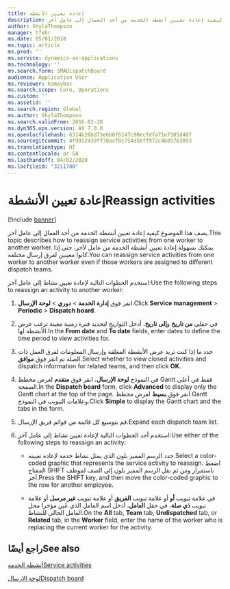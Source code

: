 ```yaml
---
title: إعادة تعيين الأنشطة
description: يصف هذا الموضوع كيفية إعادة تعيين أنشطة الخدمة من أحد العمال إلى عامل آخر.
author: ShylaThompson
manager: tfehr
ms.date: 05/01/2018
ms.topic: article
ms.prod: ''
ms.service: dynamics-ax-applications
ms.technology: ''
ms.search.form: SMADispatchBoard
audience: Application User
ms.reviewer: kamaybac
ms.search.scope: Core, Operations
ms.custom: ''
ms.assetid: ''
ms.search.region: Global
ms.author: ShylaThompson
ms.search.validFrom: 2016-02-28
ms.dyn365.ops.version: AX 7.0.0
ms.openlocfilehash: 6314b26bd73e6b6f6147c90ecfdfa71e7105d48f
ms.sourcegitcommit: 4f9912439ff78acf0c754d5bff972c4b85763093
ms.translationtype: HT
ms.contentlocale: ar-SA
ms.lasthandoff: 04/02/2020
ms.locfileid: "3211780"
---
```

# <a name="reassign-activities"></a><span data-ttu-id="c3ab9-103">إعادة تعيين الأنشطة</span><span class="sxs-lookup"><span data-stu-id="c3ab9-103">Reassign activities</span></span> 

[!include [banner](../includes/banner.md)]


<span data-ttu-id="c3ab9-104">يصف هذا الموضوع كيفية إعادة تعيين أنشطة الخدمة من أحد العمال إلى عامل آخر.</span><span class="sxs-lookup"><span data-stu-id="c3ab9-104">This topic describes how to reassign service activities from one worker to another worker.</span></span> <span data-ttu-id="c3ab9-105">يمكنك بسهولة إعادة تعيين أنشطة الخدمة من عامل لآخر، حتى إذا كانوا معينين لفرق إرسال مختلفة.</span><span class="sxs-lookup"><span data-stu-id="c3ab9-105">You can reassign service activities from one worker to another worker even if those workers are assigned to different dispatch teams.</span></span>

<span data-ttu-id="c3ab9-106">استخدم الخطوات التالية لإعادة تعيين نشاط إلى عامل آخر:</span><span class="sxs-lookup"><span data-stu-id="c3ab9-106">Use the following steps to reassign an activity to another worker:</span></span>

1.  <span data-ttu-id="c3ab9-107">انقر فوق **إدارة الخدمة** \> **دوري** \> **لوحة الإرسال‬**.</span><span class="sxs-lookup"><span data-stu-id="c3ab9-107">Click **Service management** \> **Periodic** \> **Dispatch board**.</span></span>

2.  <span data-ttu-id="c3ab9-108">في حقلي **من تاريخ** و**إلى تاريخ**، أدخل التواريخ لتحديد فترة زمنية معينة ترغب عرض الأنشطة لها.</span><span class="sxs-lookup"><span data-stu-id="c3ab9-108">In the **From date** and **To date** fields, enter dates to define the time period to view activities for.</span></span>

3.  <span data-ttu-id="c3ab9-109">حدد ما إذا كنت تريد عرض الأنشطة المغلقة وإرسال المعلومات لفرق العمل ذات الصلة ثم انقر فوق **موافق**.</span><span class="sxs-lookup"><span data-stu-id="c3ab9-109">Select whether to view closed activities and dispatch information for related teams, and then click **OK**.</span></span>

4.  <span data-ttu-id="c3ab9-110">في النموذج **لوحة الإرسال**، انقر فوق **متقدم** لعرض مخطط Gantt فقط في أعلى الصفحة.</span><span class="sxs-lookup"><span data-stu-id="c3ab9-110">In the **Dispatch board** form, click **Advanced** to display only the Gantt chart at the top of the page.</span></span> <span data-ttu-id="c3ab9-111">انقر فوق **بسيط** لعرض مخطط Gantt وعلامات التبويب في النموذج.</span><span class="sxs-lookup"><span data-stu-id="c3ab9-111">Click **Simple** to display the Gantt chart and the tabs in the form.</span></span>

5.  <span data-ttu-id="c3ab9-112">قم بتوسيع كل قائمة من قوائم فريق الإرسال.</span><span class="sxs-lookup"><span data-stu-id="c3ab9-112">Expand each dispatch team list.</span></span>

6.  <span data-ttu-id="c3ab9-113">استخدم أحد الخطوات التالية لإعادة تعيين نشاط إلى عامل آخر:</span><span class="sxs-lookup"><span data-stu-id="c3ab9-113">Use either of the following steps to reassign an activity:</span></span>
    
      - <span data-ttu-id="c3ab9-114">حدد الرسم المميز بلون الذي يمثل نشاط خدمة لإعادة تعيينه.</span><span class="sxs-lookup"><span data-stu-id="c3ab9-114">Select a color-coded graphic that represents the service activity to reassign.</span></span> <span data-ttu-id="c3ab9-115">اضغط المفتاح SHIFT باستمرار ومن ثم نقل الرسم المميز بلون إلى الصف لموظف آخر.</span><span class="sxs-lookup"><span data-stu-id="c3ab9-115">Press the SHIFT key, and then move the color-coded graphic to the row for another employee.</span></span>
    
      - <span data-ttu-id="c3ab9-116">في علامة تبويب **أو** أو علامة تبويب **الفريق** أو علامة تبويب **غير مرسل** أو علامة تبويب **ذي صلة**، في حقل **العامل**، أدخل اسم العامل الذي عُين مؤخرا محل العامل الحالي للنشاط.</span><span class="sxs-lookup"><span data-stu-id="c3ab9-116">On the **All** tab, **Team** tab, **Undispatched** tab, or **Related** tab, in the **Worker** field, enter the name of the worker who is replacing the current worker for the activity.</span></span>

## <a name="see-also"></a><span data-ttu-id="c3ab9-117">راجع أيضًا</span><span class="sxs-lookup"><span data-stu-id="c3ab9-117">See also</span></span>

[<span data-ttu-id="c3ab9-118">أنشطة الخدمة</span><span class="sxs-lookup"><span data-stu-id="c3ab9-118">Service activities</span></span>](service-activities.md)

[<span data-ttu-id="c3ab9-119">لوحة الإرسال</span><span class="sxs-lookup"><span data-stu-id="c3ab9-119">Dispatch board</span></span>](dispatch-board.md)



